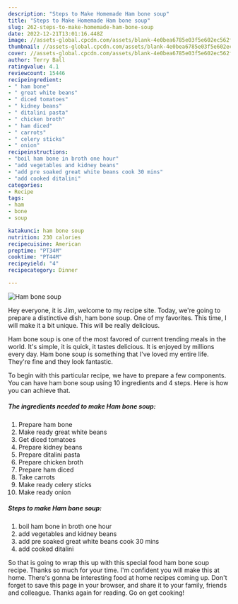 ```yaml
---
description: "Steps to Make Homemade Ham bone soup"
title: "Steps to Make Homemade Ham bone soup"
slug: 262-steps-to-make-homemade-ham-bone-soup
date: 2022-12-21T13:01:16.448Z
image: //assets-global.cpcdn.com/assets/blank-4e0bea6785e03f5e602ec562f230caae08da540cada707380b4fe1bbebba43da.png
thumbnail: //assets-global.cpcdn.com/assets/blank-4e0bea6785e03f5e602ec562f230caae08da540cada707380b4fe1bbebba43da.png
cover: //assets-global.cpcdn.com/assets/blank-4e0bea6785e03f5e602ec562f230caae08da540cada707380b4fe1bbebba43da.png
author: Terry Ball
ratingvalue: 4.1
reviewcount: 15446
recipeingredient:
- " ham bone"
- " great white beans"
- " diced tomatoes"
- " kidney beans"
- " ditalini pasta"
- " chicken broth"
- " ham diced"
- " carrots"
- " celery sticks"
- " onion"
recipeinstructions:
- "boil ham bone in broth one hour"
- "add vegetables and kidney beans"
- "add pre soaked great white beans cook 30 mins"
- "add cooked ditalini"
categories:
- Recipe
tags:
- ham
- bone
- soup

katakunci: ham bone soup 
nutrition: 230 calories
recipecuisine: American
preptime: "PT34M"
cooktime: "PT44M"
recipeyield: "4"
recipecategory: Dinner

---
```



![Ham bone soup](//assets-global.cpcdn.com/assets/blank-4e0bea6785e03f5e602ec562f230caae08da540cada707380b4fe1bbebba43da.png)

Hey everyone, it is Jim, welcome to my recipe site. Today, we're going to prepare a distinctive dish, ham bone soup. One of my favorites. This time, I will make it a bit unique. This will be really delicious.

Ham bone soup is one of the most favored of current trending meals in the world. It's simple, it is quick, it tastes delicious. It is enjoyed by millions every day. Ham bone soup is something that I've loved my entire life. They're fine and they look fantastic.




To begin with this particular recipe, we have to prepare a few components. You can have ham bone soup using 10 ingredients and 4 steps. Here is how you can achieve that.

<!--inarticleads1-->

##### The ingredients needed to make Ham bone soup:

1. Prepare  ham bone
1. Make ready  great white beans
1. Get  diced tomatoes
1. Prepare  kidney beans
1. Prepare  ditalini pasta
1. Prepare  chicken broth
1. Prepare  ham diced
1. Take  carrots
1. Make ready  celery sticks
1. Make ready  onion




<!--inarticleads2-->

##### Steps to make Ham bone soup:

1. boil ham bone in broth one hour
1. add vegetables and kidney beans
1. add pre soaked great white beans cook 30 mins
1. add cooked ditalini




So that is going to wrap this up with this special food ham bone soup recipe. Thanks so much for your time. I'm confident you will make this at home. There's gonna be interesting food at home recipes coming up. Don't forget to save this page in your browser, and share it to your family, friends and colleague. Thanks again for reading. Go on get cooking!
